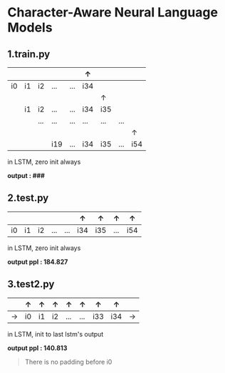 Character-Aware Neural Language Models
======================================
1.train.py
--------
|    |    |     |     |     | ↑   |     |     |     |
|----|----|-----|-----|-----|-----|-----|-----|-----|
| i0 | i1 | i2  | ... | ... | i34 |     |     |     |
|    |    |     |     |     |     | ↑   |     |     |
|    | i1 | i2  | ... | ... | i34 | i35 |     |     |
|    |    | ... | ... | ... | ... | ... | ... |     |
|    |    |     |     |     |     |     |     | ↑   |
|    |    |     | i19 | ... | i34 | i35 | ... | i54 |

in LSTM, zero init always

**output : ###**

2.test.py
-------
|    |    |    |     |     | ↑   | ↑   | ↑   | ↑   |
|----|----|----|-----|-----|-----|-----|-----|-----|
| i0 | i1 | i2 | ... | ... | i34 | i35 | ... | i54 |

in LSTM, zero init always

**output ppl : 184.827** 

3.test2.py
--------
|    | ↑  | ↑  | ↑  | ↑   | ↑   | ↑   | ↑   |    |
|----|----|----|----|-----|-----|-----|-----|----|
|  → | i0 | i1 | i2 | ... | ... | i33 | i34 | →  |

in LSTM, init to last lstm's output

**output ppl : 140.813** 

>There is no padding before i0
